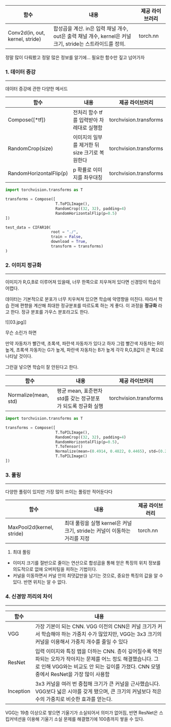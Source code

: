 
|함수|내용|제공 라이브러리|
|---|---|---|
|Conv2d(in, out, kernel, stride)|합성곱을 계산. in은 입력 채널 개수, out은 출력 채널 개수, kernel은 커널 크기, stride는 스트라이드를 정의. |torch.nn|
정말 많이 다뤄봤고 정말 많은 정보를 알기에... 필요한 함수만 짚고 넘어가자


### 1. 데이터 증강
---
데이터 증강에 관한 다양한 메서드

|함수|내용|제공 라이브러리|
|---|---|---|
|Compose([*tf])|전처리 함수 tf를 입력받아 차례대로 실행함|torchvision.transforms|
|RandomCrop(size)|이미지의 일부를 제거한 뒤 size 크기로 복원한다|torchvision.transforms|
|RandomHorizontalFlip(p)|p 확률로 이미지를 좌우대칭|torchvision.transforms|

``` python
import torchvision.transforms as T

transforms = Compose([
					  T.ToPILImage(),
					  RandomCrop((32, 32), padding=4)
					  RandomHorizontalFlip(p=0.5)
])

test_data = CIFAR10(
					root = "./",
					train = False,
					download = True,
					transform = transforms)
)
```


### 2. 이미지 정규화
---
이미지가 R,G,B로 이루어져 있을때, 너무 한쪽으로 치우쳐저 있다면 신경망이 학습이 어렵다.

데이터는 기본적으로 분포가 너무 치우쳐져 있으면 학습에 악영향을 미친다. 따라서 학습 전에 편향을 계산해 최대한 정규분포를 따르도록 하는 게 좋다. 이 과정을 **정규화** 라고 한다. 정규 분포를 가우스 분포라고도 한다. 

![[03.jpg]]

무슨 소린가 하면 

만약 자동차가 빨간색, 초록색, 파란색 자동차가 있다고 하자
그럼 빨간색 자동차는 R이 높게, 초록색 자동차는 G가 높게, 파란색 자동차는 B가 높게 각각 R,G,B값이 큰 쪽으로 나타날 것이다. 

그런걸 넣으면 학습이 잘 안된다고 한다.

|함수|내용|제공 라이브러리|
|---|---|---|
|Normalize(mean, std)|평균 mean, 표준편차 std를 갖는 정규분포가 되도록 정규화 실행|torchvision.transforms|

``` python
import torchvision.transforms as T

transforms = Compose([
					  T.ToPILImage(),
					  RandomCrop((32, 32), padding=4)
					  RandomHorizontalFlip(p=0.5),
					  T.ToTensor()
					  Normalize(mean=(0.4914, 0.4822, 0.4465), std=(0.247, 0.243, 0.261)),
					  T.ToPILImage()
])
```


### 3. 풀링
---
다양한 풀링이 있지만 가장 많이 쓰이는 풀링만 적어둔다다

| 함수 | 내용 | 제공 라이브러리 |
| ---- | ---- | ---- |
| MaxPool2d(kernel, stride) | 최대 풀링을 실행 kernel은 커널 크기, stride는 커널이 이동하는 거리를 지정 | torch.nn |
1. 최대 풀링
 - 이미지 크기를 절반으로 줄이는 연산으로 합성곱을 통해 얻은 특징의 위치 정보를 의도적으로 없애 오버피팅을 피하는 기법이다. 
 - 커널을 이동하면서 커널 안의 최댓값만을 남기는 것으로, 중요한 특징의 값을 알 수 있다. 반면 위치는 알 수 없다. 



### 4. 신경망 끼리의 차이
---

| 함수      | 내용                                                                                                                                                                                                    |
| --------- | ------------------------------------------------------------------------------------------------------------------------------------------------------------------------------------------------------- |
| VGG       | 가장 기본이 되는 CNN. VGG 이전의 CNN은 커널 크기가 커서 학습해야 하는 가중치 수가 많았지만, VGG는 3x3 크기의 커널을 이용해서 가중치 개수를 줄일 수 있다                                                 |
| ResNet    | 입력 이미지와 특징 맵을 더하는 CNN. 층이 깊어질수록 역전파되는 오차가 작아지는 문제를 어느 정도 해결했습니다. 그로 인해 VGG와는 비교도 안 되는 깊이를 가졌다. CNN 모델 중에서 ResNet을 가장 많이 사용함 |
| Inception | 3x3 커널을 여러 번 중첩해 크기가 큰 커널을 근사했습니다. VGG보다 넓은 시야를 갖게 됐으며, 큰 크기의 커널보다 적은 수의 가중치로 비슷한 효과를 얻는다.                                                   |

VGG는 19층 이상으로 쌓으면 기울기가 소실되어서 의미가 없어짐, 반면 ResNet은 스킵커넥션을 이용해 기울기 소실 문제를 해결했기에 100층까지 쌓을 수 있다. 



